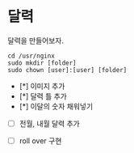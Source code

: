 달력
============
달력을 만들어보자.

```
cd /usr/nginx
sudo mkdir [folder]
sudo chown [user]:[user] [folder]
```

- [*] 이미지 추가
- [*] 달력 틀 추가
- [*] 이달의 숫자 채워넣기
- [ ] 전월, 내월 달력 추가
- [ ] roll over 구현 

